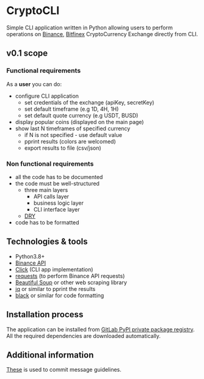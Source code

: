 # CryptoCLI

Simple CLI application written in Python allowing users to perform operations on [Binance](https://binance.com/), [Bitfinex](https://www.bitfinex.com/) CryptoCurrency Exchange directly from CLI.

## v0.1 scope

### Functional requirements

As a **user** you can do: 
- configure CLI application
  - set credentials of the exchange (apiKey, secretKey)
  - set default timeframe (e.g 1D, 4H, 1H)
  - set default quote currency (e.g USDT, BUSD) 
- display popular coins (displayed on the main page) 
- show last N timeframes of specified currency
    - if N is not specified - use default value
    - pprint results (colors are welcomed)
    - export results to file (csv/json)

### Non functional requirements
- all the code has to be documented
- the code must be well-structured
    - three main layers
        - API calls layer
        - business logic layer
        - CLI interface layer
    - [DRY](https://en.wikipedia.org/wiki/Don%27t_repeat_yourself)
- code has to be formatted

## Technologies & tools
- Python3.8+
- [Binance API](https://github.com/binance/binance-spot-api-docs/blob/master/rest-api.md)
- [Click](https://click.palletsprojects.com/en/7.x/) (CLI app implementation)
- [requests](https://requests.readthedocs.io/en/master/) (to perform Binance API requests)
- [Beautiful Soup](https://www.crummy.com/software/BeautifulSoup/bs4/doc/) or other web scraping library
- [jq](https://pypi.org/project/jq/) or similar to pprint the results
- [black](https://github.com/psf/black/blob/master/docs/the_black_code_style.md) or similar for code formatting

## Installation process
The application can be installed from [GitLab PyPI private package registry](https://docs.gitlab.com/ee/user/packages/pypi_repository/). All the required dependencies are downloaded automatically.

## Additional information

[These](https://www.conventionalcommits.org/en/v1.0.0/#summary) is used to commit message guidelines.

